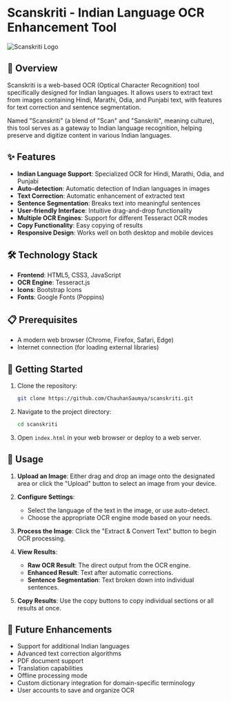 # Scanskriti - Indian Language OCR Enhancement Tool
![Scanskriti Logo](assets/images/logo.png)

## 🌟 Overview

Scanskriti is a web-based OCR (Optical Character Recognition) tool specifically designed for Indian languages. It allows users to extract text from images containing Hindi, Marathi, Odia, and Punjabi text, with features for text correction and sentence segmentation.

Named "Scanskriti" (a blend of "Scan" and "Sanskriti", meaning culture), this tool serves as a gateway to Indian language recognition, helping preserve and digitize content in various Indian languages.

## ✨ Features

- **Indian Language Support**: Specialized OCR for Hindi, Marathi, Odia, and Punjabi
- **Auto-detection**: Automatic detection of Indian languages in images
- **Text Correction**: Automatic enhancement of extracted text
- **Sentence Segmentation**: Breaks text into meaningful sentences
- **User-friendly Interface**: Intuitive drag-and-drop functionality
- **Multiple OCR Engines**: Support for different Tesseract OCR modes
- **Copy Functionality**: Easy copying of results
- **Responsive Design**: Works well on both desktop and mobile devices

## 🛠️ Technology Stack

- **Frontend**: HTML5, CSS3, JavaScript
- **OCR Engine**: Tesseract.js
- **Icons**: Bootstrap Icons
- **Fonts**: Google Fonts (Poppins)

## 📋 Prerequisites

- A modern web browser (Chrome, Firefox, Safari, Edge)
- Internet connection (for loading external libraries)

## 🚀 Getting Started

1. Clone the repository:
   ```bash
   git clone https://github.com/ChauhanSaumya/scanskriti.git
   ```

2. Navigate to the project directory:
   ```bash
   cd scanskriti
   ```

3. Open `index.html` in your web browser or deploy to a web server.

## 📱 Usage

1. **Upload an Image**: Either drag and drop an image onto the designated area or click the "Upload" button to select an image from your device.

2. **Configure Settings**:
   - Select the language of the text in the image, or use auto-detect.
   - Choose the appropriate OCR engine mode based on your needs.

3. **Process the Image**: Click the "Extract & Convert Text" button to begin OCR processing.

4. **View Results**:
   - **Raw OCR Result**: The direct output from the OCR engine.
   - **Enhanced Result**: Text after automatic corrections.
   - **Sentence Segmentation**: Text broken down into individual sentences.

5. **Copy Results**: Use the copy buttons to copy individual sections or all results at once.

## 🌈 Future Enhancements

- Support for additional Indian languages
- Advanced text correction algorithms
- PDF document support
- Translation capabilities
- Offline processing mode
- Custom dictionary integration for domain-specific terminology
- User accounts to save and organize OCR
